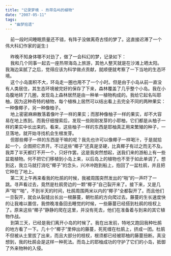 ```yaml
---
title: "记录梦境 - 热带岛屿的植物"
date: "2007-05-11"
tags: 
  - "幽梦拾遗"
---
```


    前一段时间睡眠质量还不错，有阵子没做离奇古怪的梦了。这直接迟滞了一个伟大科幻作家的诞生:)

  
    昨晚不知身体哪不对劲了，做了一会科幻的梦，记录如下：  
    我和几个同事一起去一座热带海岛上旅游，其他人整天就是在沙滩上晒太阳。我海边呆腻了之后，觉得应该为科学做点贡献，就顺便就考察了一下当地的生态环境。  
    这个小岛面积不大，环岛走一圈也用不了一个小时。但是由于小岛从前一直没有人类居住，其生态环境被完好的保存了下来，森林覆盖了几乎整个小岛。我在小岛腹地转了几圈，发现岛上森林居然是由一种单一植物构成的。我给它起名叫耶柚，因为这种奇特的植物，每个植株上居然可以结出看上去完全不同的两种果实：一种像椰子，另一种像柚子。  
    地上密密麻麻散落着像叶子一样的果实；而那种像柚子一样的果实，却不大容易在地上拣到。而我仔细搜索后，发现一些刚刚发芽的小耶柚，它们都是从柚子一样的果实中长出来的。看来，这些柚子一样的东西是耶柚真正用来繁殖的种子，一旦落地，就开始寻找机会生根发芽。  
    但那些椰子一样的东西是干嘛的呢？我先也许可以像椰子一样喝汁，于是就拾起一个，企图把它弄开。不过这些“椰子”还真是坚硬，比真椰子有过之而无不及。我弄了半天都打不开一个，只好作罢。这是我突然想起，送我们来的游船上有一些盆栽植物。何不把它们移植到小岛上来，以后岛上的植物也不至于如此单调了。想到这，我立马就打消吃“椰子”的念头，兴冲冲跑到船上，抱回了一盆杜鹃，并且把它种在了地上。  
    第二天上午再来看我的杜鹃的时候，我被周围突然发出的“啪”的一声吓了一跳。寻声看过去，竟然是杜鹃旁边的一颗“椰子”自己裂开来了。接下来，又是几声“啪”“啪”，不到半天的时间，杜鹃周围两米以内的“椰子”全都裂开了。而且他们一旦裂开，就会从裂缝出长出一根藤蔓，朝杜鹃的方向爬过去。藤蔓的生长速度快的让我难以置信，我傍晚准备回去睡觉的时候，一些藤蔓已经搭到杜鹃的枝杈上了。原来这些“椰子”静静的爬在这里，并没有死去，他们在准备着与到来的其它植物作战。  
    到第三天，已经是我们离开小岛的时候了。我在出发前，特地又跑回我种杜鹃的地方看了一下。几十个“椰子”里伸出的藤蔓，死死缠在杜鹃上，挤成一团。杜鹃不但被从土里拔了出来，而且大部分的枝杈，根须都已经被耶柚的藤蔓扭断。真没想到，我的杜鹃会是这样一种死法。而岛上的耶柚成功的守护了它们的小岛，抵御了外来物种的入侵。
